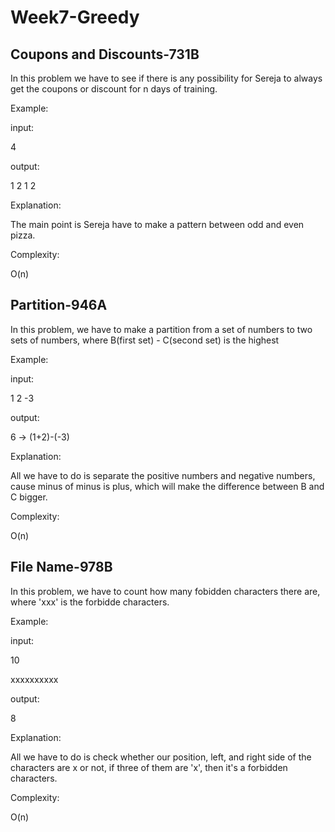   # Week7-Greedy

## Coupons and Discounts-731B

In this problem we have to see if there is any possibility for Sereja to always get the coupons or discount for n days of training.

Example:

input:

4

output:

1 2 1 2


Explanation: 

The main point is Sereja have to make a pattern between odd and even pizza.

Complexity:

O(n)

## Partition-946A

In this problem, we have to make a partition from a set of numbers to two sets of numbers, where B(first set) - C(second set) is the highest

Example:

input:

1 2 -3

output:

6 -> (1+2)-(-3)

Explanation:

All we have to do is separate the positive numbers and negative numbers, cause minus of minus is plus, which will make the difference between B and C bigger.

Complexity:

O(n)

## File Name-978B

In this problem, we have to count how many fobidden characters there are, where 'xxx' is the forbidde characters.

Example:

input:

10

xxxxxxxxxx

output:

8

Explanation:

All we have to do is check whether our position, left, and right side of the characters are x or not, if three of them are 'x', then it's a forbidden characters.

Complexity:

O(n)
